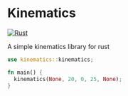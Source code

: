 # Kinematics

[![Rust](https://github.com/Yourlitdaddy/kinematics/actions/workflows/rust.yml/badge.svg?branch=main)](https://github.com/Yourlitdaddy/kinematics/actions/workflows/rust.yml)

A simple kinematics library for rust

```rust
use kinematics::kinematics;

fn main() {
  kinematics(None, 20, 0, 25, None);
}
```
